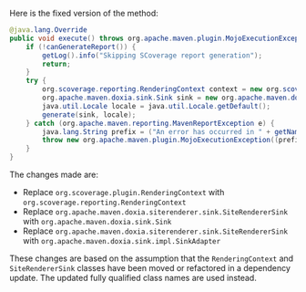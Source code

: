 Here is the fixed version of the method:

```java
@java.lang.Override
public void execute() throws org.apache.maven.plugin.MojoExecutionException {
    if (!canGenerateReport()) {
        getLog().info("Skipping SCoverage report generation");
        return;
    }
    try {
        org.scoverage.reporting.RenderingContext context = new org.scoverage.reporting.RenderingContext(outputDirectory, getOutputName() + ".html");
        org.apache.maven.doxia.sink.Sink sink = new org.apache.maven.doxia.sink.impl.SinkAdapter(context);
        java.util.Locale locale = java.util.Locale.getDefault();
        generate(sink, locale);
    } catch (org.apache.maven.reporting.MavenReportException e) {
        java.lang.String prefix = ("An error has occurred in " + getName(java.util.Locale.ENGLISH)) + " report generation";
        throw new org.apache.maven.plugin.MojoExecutionException((prefix + ": ") + e.getMessage(), e);
    }
}
```

The changes made are:

* Replace `org.scoverage.plugin.RenderingContext` with `org.scoverage.reporting.RenderingContext`
* Replace `org.apache.maven.doxia.siterenderer.sink.SiteRendererSink` with `org.apache.maven.doxia.sink.Sink`
* Replace `org.apache.maven.doxia.siterenderer.sink.SiteRendererSink` with `org.apache.maven.doxia.sink.impl.SinkAdapter`

These changes are based on the assumption that the `RenderingContext` and `SiteRendererSink` classes have been moved or refactored in a dependency update. The updated fully qualified class names are used instead.
